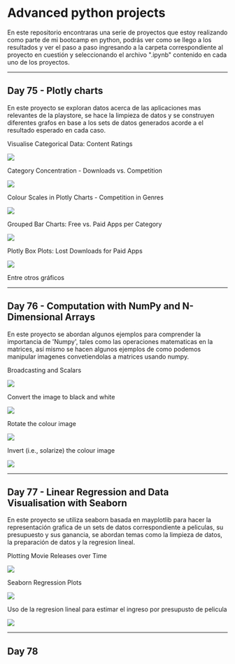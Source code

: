 # Advanced python projects

En este repositorio encontraras una serie de proyectos que estoy realizando como parte de mi bootcamp en python, podrás ver como se llego a los resultados
y ver el paso a paso ingresando a la carpeta correspondiente al proyecto en cuestión y seleccionando el archivo ".ipynb" contenido en cada uno de los proyectos.

----

## Day 75 - Plotly charts

En este proyecto se exploran datos acerca de las aplicaciones mas relevantes de la playstore, se hace la limpieza de datos
y se construyen diferentes grafos en base a los sets de datos generados acorde a el resultado esperado en cada caso.


Visualise Categorical Data: Content Ratings

![](img/day_75_content.png)

Category Concentration - Downloads vs. Competition

![](img/day_75_category.png)

Colour Scales in Plotly Charts - Competition in Genres

![](img/day_75_genres.png)

Grouped Bar Charts: Free vs. Paid Apps per Category

![](img/day_75_grouped.png)

Plotly Box Plots: Lost Downloads for Paid Apps

![](img/day_75_downloads.png)

Entre otros gráficos

----

##  Day 76 - Computation with NumPy and N-Dimensional Arrays

En este proyecto se abordan algunos ejemplos para comprender la importancia de 'Numpy', tales como las operaciones matematicas en la matrices,
así mismo se hacen algunos ejemplos de como podemos manipular imagenes convetiendolas a matrices usando numpy.

Broadcasting and Scalars

![](img/day_76_broadcasting.png)

Convert the image to black and white

![](img/day_76_black.png)

Rotate the colour image

![](img/day_76_rotate.png)

Invert (i.e., solarize) the colour image

![](img/day_76_color.png)

----

## Day 77 - Linear Regression and Data Visualisation with Seaborn

En este proyecto se utiliza seaborn basada en mayplotlib para hacer la representación grafica de un sets de datos correspondiente a peliculas, su 
presupuesto y sus ganancia, se abordan temas como la limpieza de datos, la preparación de datos y la regresion lineal.

Plotting Movie Releases over Time

![](img/day_77_bubble.png)

Seaborn Regression Plots

![](img/day_77_linear.png)

Uso de la regresion lineal para estimar el ingreso por presupusto de pelicula

![](img/day_77_regresion.png)

----

## Day 78